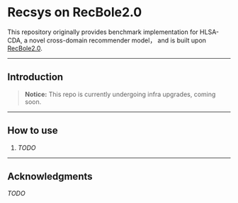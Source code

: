 # Recsys on RecBole2.0
This repository originally provides benchmark implementation for HLSA-CDA, 
a novel cross-domain recommender model， and is built upon [RecBole2.0][1].

---
## Introduction
> **Notice:** This repo is currently undergoing infra upgrades, coming soon.

---
## How to use
1. *TODO*

---
## Acknowledgments
*TODO*

[1]: <https://github.com/RUCAIBox/RecBole>
